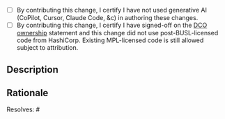 <!--

Please make sure you read our contributing guide:

https://github.com/openbao/openbao/blob/development/CONTRIBUTING.md

-->

 - [ ] By contributing this change, I certify I have not used generative AI
       (CoPilot, Cursor, Claude Code, &c) in authoring these changes.
 - [ ] By contributing this change, I certify I have signed-off on the
       [DCO ownership](https://developercertificate.org/) statement
       and this change did not use post-BUSL-licensed code from HashiCorp.
       Existing MPL-licensed code is still allowed subject to attribution.

<!--

Describe in detail the changes you are proposing, and the rationale.

-->

## Description


## Rationale

<!--

Link all GitHub issues fixed by this PR, and add references to prior related PRs.

Make sure to first open an issue, get community approval and only then create Pull Request to resolve it.

All Pull Requests must have an issue attached to them.

-->

Resolves: #
